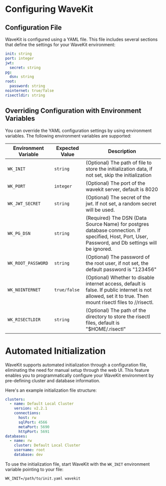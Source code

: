# Configuring WaveKit

## Configuration File

WaveKit is configured using a YAML file. This file includes several sections that define the settings for your WaveKit environment:

```yaml
init: string
port: integer
jwt:
  secret: string
pg:
  dsn: string
root:
  password: string
nointernet: true/false
risectldir: string

```

## Overriding Configuration with Environment Variables

You can override the YAML configuration settings by using environment variables. The following environment variables are supported:

| Environment Variable | Expected Value | Description |
|---------------------|----------------|-------------|
| `WK_INIT` | `string` | (Optional) The path of file to store the initialization data, if not set, skip the initialization |
| `WK_PORT` | `integer` | (Optional) The port of the wavekit server, default is 8020 |
| `WK_JWT_SECRET` | `string` | (Optional) The secret of the jwt. If not set, a random secret will be used. |
| `WK_PG_DSN` | `string` | (Required) The DSN (Data Source Name) for postgres database connection. If specified, Host, Port, User, Password, and Db settings will be ignored. |
| `WK_ROOT_PASSWORD` | `string` | (Optional) The password of the root user, if not set, the default password is "123456" |
| `WK_NOINTERNET` | `true/false` | (Optional) Whether to disable internet access, default is false. If public internet is not allowed, set it to true. Then mount risectl files to <risectl dir>/<version>/risectl. |
| `WK_RISECTLDIR` | `string` | (Optional) The path of the directory to store the risectl files, default is "$HOME/.risectl" |


# Automated Initialization

WaveKit supports automated initialization through a configuration file, eliminating the need for manual setup through the web UI. This feature enables you to programmatically configure your WaveKit environment by pre-defining cluster and database information.

Here's an example initialization file structure:

```yaml
clusters:
  - name: Default Local Cluster
    version: v2.2.1
    connections:
      host: rw
      sqlPort: 4566
      metaPort: 5690
      httpPort: 5691
databases:
  - name: rw
    cluster: Default Local Cluster
    username: root
    database: dev

```

To use the initialization file, start WaveKit with the `WK_INIT` environment variable pointing to your file:

```shell
WK_INIT=/path/to/init.yaml wavekit
```
